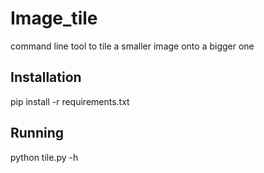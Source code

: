 # Image_tile
command line tool to tile a smaller image onto a bigger one

## Installation
pip install -r requirements.txt
## Running 
python tile.py -h

